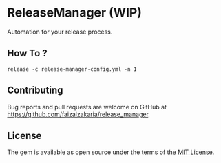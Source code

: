 # ReleaseManager (WIP)

Automation for your release process.

## How To ?

```shell
release -c release-manager-config.yml -n 1
```

## Contributing

Bug reports and pull requests are welcome on GitHub at https://github.com/faizalzakaria/release_manager.

## License

The gem is available as open source under the terms of the [MIT License](https://opensource.org/licenses/MIT).
